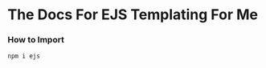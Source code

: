 The Docs For EJS Templating For Me
=================================

### How to Import
`npm i ejs`

